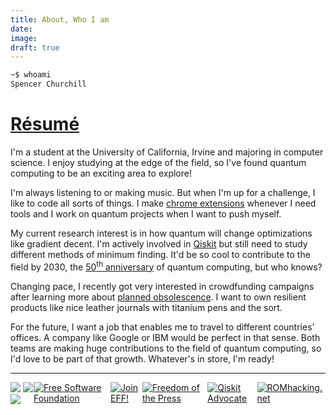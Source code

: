 ```yaml
---
title: About, Who I am
date:
image:
draft: true
---
```


```bash
~$ whoami
Spencer Churchill
```

# [Résumé](data/resume/resume.pdf)

I'm a student at the University of California, Irvine and majoring in computer science. I enjoy studying at the edge of the field, so I've found quantum computing to be an exciting area to explore!

I'm always listening to or making music. But when I'm up for a challenge, I like to code all sorts of things. I make [chrome extensions](https://chrome.google.com/webstore/search/splch?_category=extensions) whenever I need tools and I work on quantum projects when I want to push myself.

My current research interest is in how quantum will change optimizations like gradient decent. I'm actively involved in [Qiskit](https://qiskit.org/) but still need to study different methods of minimum finding. It'd be so cool to contribute to the field by 2030, the [50<sup>th</sup> anniversary](https://doi.org/10.1007/BF01011339) of quantum computing, but who knows?

Changing pace, I recently got very interested in crowdfunding campaigns after learning more about [planned obsolescence](https://youtu.be/j5v8D-alAKE). I want to own resilient products like nice leather journals with titanium pens and the sort.

For the future, I want a job that enables me to travel to different countries' offices. A company like Google or IBM would be perfect in that sense. Both teams are making huge contributions to the field of quantum computing, so I'd love to be part of that growth. Whatever's in store, I'm ready!

<!-- <iframe class="pdf" src="data/resume/resume.pdf#view=FitW"></iframe> -->

---

<div style="display:flex;align-items:center;overflow-x:auto;">
	<div class="badge">
		<img src="https://img.shields.io/mozilla-observatory/grade/slc.is?publish&logo=mozilla&style=for-the-badge">
		<img src="https://img.shields.io/w3c-validation/default?logo=html5&style=for-the-badge&targetUrl=https%3A%2F%2Fslc.is">
		<img src="https://img.shields.io/github/go-mod/go-version/splch/slc.is?logo=go&style=for-the-badge">
	</div>
	<a href="http://u.fsf.org/16e"><img class="badge" src="https://static.fsf.org/nosvn/images/badges/fsfs_icons_yellow-bg.png" alt="Free Software Foundation"></a>
	<a href="https://www.eff.org/join"><img class="badge" src="https://www.eff.org/files/eff-join1.png" alt="Join EFF!"></a>
	<a href="https://freedom.press/about/"><img class="badge" src="https://upload.wikimedia.org/wikipedia/commons/thumb/2/2c/Freedom_of_the_Press_Foundation_logo_b%26w.jpg/240px-Freedom_of_the_Press_Foundation_logo_b%26w.jpg" alt="Freedom of the Press"></a>
	<a href="https://www.credly.com/badges/da0f89d5-8e25-4281-9d6a-e6df33892452"><img class="badge" src="https://images.credly.com/images/fb598ca2-1bd2-4674-a49f-3b55445f47f9/IBM_Qiskit_Advocate_-_Advanced_v2.png" alt="Qiskit Advocate"></a>
	<a href="https://www.romhacking.net/"><img class="badge" src="https://www.romhacking.net/images/rhdnfacebook.jpg" alt="ROMhacking.net"></a>
</div>
